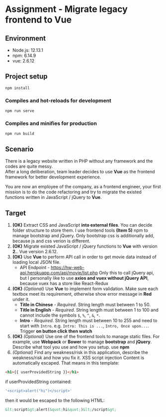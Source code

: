 # Assignment - Migrate legacy frontend to Vue

## Environment

- Node.js: 12.13.1
- npm: 6.14.9
- vue: 2.6.12

## Project setup
```
npm install
```

### Compiles and hot-reloads for development
```
npm run serve
```

### Compiles and minifies for production
```
npm run build
```

## Scenario

There is a legacy website written in PHP without any framework and the codes are quite messy.  
After a long deliberation, team leader decides to use __Vue__ as the frontend framework for better development experience.  

You are now an employee of the company, as a frontend engineer, your first mission is to do the code refactoring and try to migrate the existed functions written in JavaScript / jQuery to __Vue__.

## Target

1. __(OK)__ Extract CSS and JavaScript __into external files__. You can decide folder structure to store them.
I use frontend tools __(Item 5)__ npm to manage bootstrap and jQuery. Only bootstrap css is additionally add, because js and css verion is different.
2. __(OK)__ Migrate existed JavaScript / jQuery functions to __Vue__ with version __2.__.
Vue version 2.6.12.
3. __(OK)__ Use __Vue__ to perform API call in order to get movie data instead of loading local JSON file.
   * API Endpoint - https://hw-web-api.herokuapp.com/api/movie/list.php
   Only this to call jQuery api, but I personally like to use __axios and vuex without jQuery API__, because vuex has a store like React-Redux
4. __(OK)__ *(Optional)* Use __Vue__ to implement form validation. Make sure each textbox meet its requirement, otherwise show error message in __Red__ under it.  
   * __Title in Chinese__ - *Required*. String length must between 1 to 50.
   * __Title in English__ - *Required*. String length must between 1 to 100 and cannot include the symbols `$`, `%`, `^`, `&`, `*`.
   * __Intro__ - *Required*. String length must between 10 to 255 and need to start with `Intro`. e.g. `Intro: This is ...`, `Intro, Once upon...`.
   Trigger __on button click then watch__
5. __(OK)__ *(Optional)* Use one of the frontend tools to manage static files. For example, use __Webpack__ or __Bower__ to manage __bootstrap__ and __jQuery__. Describe what tool you use and how you setup.
use __npm__
6. *(Optional)* Find any weakness/risk in this application, describe the weakness/risk and how you fix it.
XSS script injection
Content is automatically escaped. That means in this template:
```html
<h1>{{ userProvidedString }}</h1>
```
if userProvidedString contained:
```javascript
'<script>alert("hi")</script>'
```
then it would be escaped to the following HTML:
```html
&lt;script&gt;alert(&quot;hi&quot;)&lt;/script&gt;
```